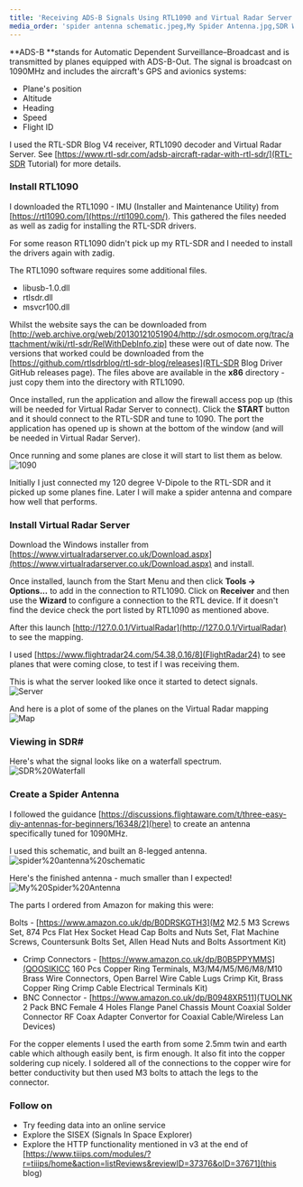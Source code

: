 ```yaml
---
title: 'Receiving ADS-B Signals Using RTL1090 and Virtual Radar Server on Windows 10'
media_order: 'spider antenna schematic.jpeg,My Spider Antenna.jpg,SDR Waterfall.png,Map.PNG,Server.PNG,1090.PNG'
---
```


**ADS-B **stands for Automatic Dependent Surveillance–Broadcast and is transmitted by planes equipped with ADS-B-Out. The signal is broadcast on 1090MHz and includes the aircraft's GPS and avionics systems:
- Plane's position
- Altitude
- Heading
- Speed
- Flight ID

I used the RTL-SDR Blog V4 receiver, RTL1090 decoder and Virtual Radar Server. See [https://www.rtl-sdr.com/adsb-aircraft-radar-with-rtl-sdr/](RTL-SDR Tutorial) for more details.

### Install RTL1090

I downloaded the RTL1090 - IMU (Installer and Maintenance Utility) from [https://rtl1090.com/](https://rtl1090.com/). This gathered the files needed as well as zadig for installing the RTL-SDR drivers.

For some reason RTL1090 didn't pick up my RTL-SDR and I needed to install the drivers again with zadig.

The RTL1090 software requires some additional files. 
- libusb-1.0.dll
- rtlsdr.dll
- msvcr100.dll

Whilst the website says the can be downloaded from [http://web.archive.org/web/20130121051904/http://sdr.osmocom.org/trac/attachment/wiki/rtl-sdr/RelWithDebInfo.zip] these were out of date now. The versions that worked could be downloaded from the [https://github.com/rtlsdrblog/rtl-sdr-blog/releases](RTL-SDR Blog Driver GitHub releases page). The files above are available in the **x86** directory - just copy them into the directory with RTL1090.

Once installed, run the application and allow the firewall access pop up (this will be needed for Virtual Radar Server to connect). Click the **START** button and it should connect to the RTL-SDR and tune to 1090. The port the application has opened up is shown at the bottom of the window (and will be needed in Virtual Radar Server).

Once running and some planes are close it will start to list them as below.
![1090](1090.PNG "1090")

Initially I just connected my 120 degree V-Dipole to the RTL-SDR and it picked up some planes fine. Later I will make a spider antenna and compare how well that performs.

### Install Virtual Radar Server

Download the Windows installer from [https://www.virtualradarserver.co.uk/Download.aspx](https://www.virtualradarserver.co.uk/Download.aspx) and install. 

Once installed, launch from the Start Menu and then click **Tools -> Options...** to add in the connection to RTL1090. Click on **Receiver** and then use the **Wizard** to configure a connection to the RTL device. If it doesn't find the device check the port listed by RTL1090 as mentioned above.

After this launch [http://127.0.0.1/VirtualRadar](http://127.0.0.1/VirtualRadar) to see the mapping.

I used [https://www.flightradar24.com/54.38,0.16/8](FlightRadar24) to see planes that were coming close, to test if I was receiving them.

This is what the server looked like once it started to detect signals.
![Server](Server.PNG "Server")

And here is a plot of some of the planes on the Virtual Radar mapping
![Map](Map.PNG "Map")

### Viewing in SDR#
Here's what the signal looks like on a waterfall spectrum.
![SDR%20Waterfall](SDR%20Waterfall.png "SDR%20Waterfall")


### Create a Spider Antenna

I followed the guidance [https://discussions.flightaware.com/t/three-easy-diy-antennas-for-beginners/16348/2](here) to create an antenna specifically tuned for 1090MHz.

I used this schematic, and built an 8-legged antenna.
![spider%20antenna%20schematic](spider%20antenna%20schematic.jpeg "spider%20antenna%20schematic")

Here's the finished antenna - much smaller than I expected!
![My%20Spider%20Antenna](My%20Spider%20Antenna.jpg "My%20Spider%20Antenna")

The parts I ordered from Amazon for making this were:

Bolts - [https://www.amazon.co.uk/dp/B0DRSKGTH3](M2 M2.5 M3 Screws Set, 874 Pcs Flat Hex Socket Head Cap Bolts and Nuts Set, Flat Machine Screws, Countersunk Bolts Set, Allen Head Nuts and Bolts Assortment Kit)
- Crimp Connectors - [https://www.amazon.co.uk/dp/B0B5PPYMMS](QOOSIKICC 160 Pcs Copper Ring Terminals, M3/M4/M5/M6/M8/M10 Brass Wire Connectors, Open Barrel Wire Cable Lugs Crimp Kit, Brass Copper Ring Crimp Cable Electrical Terminals Kit)
- BNC Connector - [https://www.amazon.co.uk/dp/B0948XR511](TUOLNK 2 Pack BNC Female 4 Holes Flange Panel Chassis Mount Coaxial Solder Connector RF Coax Adapter Convertor for Coaxial Cable/Wireless Lan Devices)

For the copper elements I used the earth from some 2.5mm twin and earth cable which although easily bent, is firm enough. It also fit into the copper soldering cup nicely. I soldered all of the connections to the copper wire for better conductivity but then used M3 bolts to attach the legs to the connector.

### Follow on
- Try feeding data into an online service
- Explore the SISEX (Signals In Space Explorer)
- Explore the HTTP functionality mentioned in v3 at the end of [https://www.tiiips.com/modules/?r=tiiips/home&action=listReviews&reviewID=37376&oID=37671](this blog)